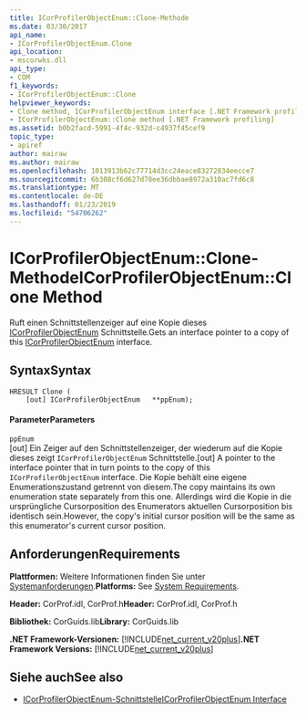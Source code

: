 ```yaml
---
title: ICorProfilerObjectEnum::Clone-Methode
ms.date: 03/30/2017
api_name:
- ICorProfilerObjectEnum.Clone
api_location:
- mscorwks.dll
api_type:
- COM
f1_keywords:
- ICorProfilerObjectEnum::Clone
helpviewer_keywords:
- Clone method, ICorProfilerObjectEnum interface [.NET Framework profiling]
- ICorProfilerObjectEnum::Clone method [.NET Framework profiling]
ms.assetid: b0b2facd-5991-4f4c-932d-c4937f45cef9
topic_type:
- apiref
author: mairaw
ms.author: mairaw
ms.openlocfilehash: 1013913b62c77714d3cc24eace83272834eecce7
ms.sourcegitcommit: 6b308cf6d627d78ee36dbbae8972a310ac7fd6c8
ms.translationtype: MT
ms.contentlocale: de-DE
ms.lasthandoff: 01/23/2019
ms.locfileid: "54706262"
---
```

# <a name="icorprofilerobjectenumclone-method"></a><span data-ttu-id="0ada4-102">ICorProfilerObjectEnum::Clone-Methode</span><span class="sxs-lookup"><span data-stu-id="0ada4-102">ICorProfilerObjectEnum::Clone Method</span></span>
<span data-ttu-id="0ada4-103">Ruft einen Schnittstellenzeiger auf eine Kopie dieses [ICorProfilerObjectEnum](../../../../docs/framework/unmanaged-api/profiling/icorprofilerobjectenum-interface.md) Schnittstelle.</span><span class="sxs-lookup"><span data-stu-id="0ada4-103">Gets an interface pointer to a copy of this [ICorProfilerObjectEnum](../../../../docs/framework/unmanaged-api/profiling/icorprofilerobjectenum-interface.md) interface.</span></span>  
  
## <a name="syntax"></a><span data-ttu-id="0ada4-104">Syntax</span><span class="sxs-lookup"><span data-stu-id="0ada4-104">Syntax</span></span>  
  
```  
HRESULT Clone (  
    [out] ICorProfilerObjectEnum   **ppEnum);  
```  
  
#### <a name="parameters"></a><span data-ttu-id="0ada4-105">Parameter</span><span class="sxs-lookup"><span data-stu-id="0ada4-105">Parameters</span></span>  
 `ppEnum`  
 <span data-ttu-id="0ada4-106">[out] Ein Zeiger auf den Schnittstellenzeiger, der wiederum auf die Kopie dieses zeigt `ICorProfilerObjectEnum` Schnittstelle.</span><span class="sxs-lookup"><span data-stu-id="0ada4-106">[out] A pointer to the interface pointer that in turn points to the copy of this `ICorProfilerObjectEnum` interface.</span></span> <span data-ttu-id="0ada4-107">Die Kopie behält eine eigene Enumerationszustand getrennt von diesem.</span><span class="sxs-lookup"><span data-stu-id="0ada4-107">The copy maintains its own enumeration state separately from this one.</span></span> <span data-ttu-id="0ada4-108">Allerdings wird die Kopie in die ursprüngliche Cursorposition des Enumerators aktuellen Cursorposition bis identisch sein.</span><span class="sxs-lookup"><span data-stu-id="0ada4-108">However, the copy's initial cursor position will be the same as this enumerator's current cursor position.</span></span>  
  
## <a name="requirements"></a><span data-ttu-id="0ada4-109">Anforderungen</span><span class="sxs-lookup"><span data-stu-id="0ada4-109">Requirements</span></span>  
 <span data-ttu-id="0ada4-110">**Plattformen:** Weitere Informationen finden Sie unter [Systemanforderungen](../../../../docs/framework/get-started/system-requirements.md).</span><span class="sxs-lookup"><span data-stu-id="0ada4-110">**Platforms:** See [System Requirements](../../../../docs/framework/get-started/system-requirements.md).</span></span>  
  
 <span data-ttu-id="0ada4-111">**Header:** CorProf.idl, CorProf.h</span><span class="sxs-lookup"><span data-stu-id="0ada4-111">**Header:** CorProf.idl, CorProf.h</span></span>  
  
 <span data-ttu-id="0ada4-112">**Bibliothek:** CorGuids.lib</span><span class="sxs-lookup"><span data-stu-id="0ada4-112">**Library:** CorGuids.lib</span></span>  
  
 <span data-ttu-id="0ada4-113">**.NET Framework-Versionen:** [!INCLUDE[net_current_v20plus](../../../../includes/net-current-v20plus-md.md)]</span><span class="sxs-lookup"><span data-stu-id="0ada4-113">**.NET Framework Versions:** [!INCLUDE[net_current_v20plus](../../../../includes/net-current-v20plus-md.md)]</span></span>  
  
## <a name="see-also"></a><span data-ttu-id="0ada4-114">Siehe auch</span><span class="sxs-lookup"><span data-stu-id="0ada4-114">See also</span></span>
- [<span data-ttu-id="0ada4-115">ICorProfilerObjectEnum-Schnittstelle</span><span class="sxs-lookup"><span data-stu-id="0ada4-115">ICorProfilerObjectEnum Interface</span></span>](../../../../docs/framework/unmanaged-api/profiling/icorprofilerobjectenum-interface.md)
